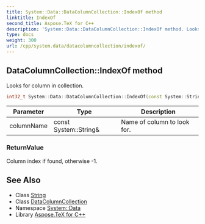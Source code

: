 ```yaml
---
title: System::Data::DataColumnCollection::IndexOf method
linktitle: IndexOf
second_title: Aspose.TeX for C++
description: 'System::Data::DataColumnCollection::IndexOf method. Looks for column in collection in C++.'
type: docs
weight: 300
url: /cpp/system.data/datacolumncollection/indexof/
---
```

## DataColumnCollection::IndexOf method


Looks for column in collection.

```cpp
int32_t System::Data::DataColumnCollection::IndexOf(const System::String &columnName)
```


| Parameter | Type | Description |
| --- | --- | --- |
| columnName | const System::String\& | Name of column to look for. |

### ReturnValue

Column index if found, otherwise -1.

## See Also

* Class [String](../../../system/string/)
* Class [DataColumnCollection](../)
* Namespace [System::Data](../../)
* Library [Aspose.TeX for C++](../../../)
